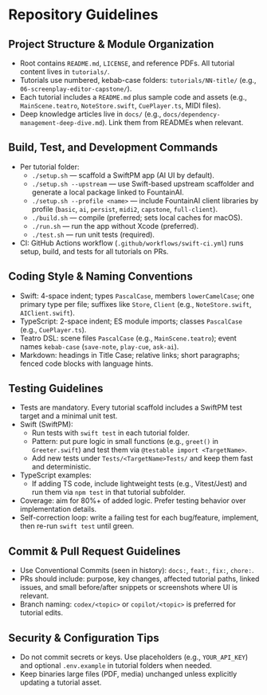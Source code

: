 # Repository Guidelines

## Project Structure & Module Organization
- Root contains `README.md`, `LICENSE`, and reference PDFs. All tutorial content lives in `tutorials/`.
- Tutorials use numbered, kebab-case folders: `tutorials/NN-title/` (e.g., `06-screenplay-editor-capstone/`).
- Each tutorial includes a `README.md` plus sample code and assets (e.g., `MainScene.teatro`, `NoteStore.swift`, `CuePlayer.ts`, MIDI files).
- Deep knowledge articles live in `docs/` (e.g., `docs/dependency-management-deep-dive.md`). Link them from READMEs when relevant.

## Build, Test, and Development Commands
- Per tutorial folder:
  - `./setup.sh` — scaffold a SwiftPM app (AI UI by default).
  - `./setup.sh --upstream` — use Swift-based upstream scaffolder and generate a local package linked to FountainAI.
  - `./setup.sh --profile <name>` — include FountainAI client libraries by profile (`basic`, `ai`, `persist`, `midi2`, `capstone`, `full-client`).
  - `./build.sh` — compile (preferred; sets local caches for macOS).
  - `./run.sh` — run the app without Xcode (preferred).
  - `./test.sh` — run unit tests (required).
- CI: GitHub Actions workflow (`.github/workflows/swift-ci.yml`) runs setup, build, and tests for all tutorials on PRs.

## Coding Style & Naming Conventions
- Swift: 4-space indent; types `PascalCase`, members `lowerCamelCase`; one primary type per file; suffixes like `Store`, `Client` (e.g., `NoteStore.swift`, `AIClient.swift`).
- TypeScript: 2-space indent; ES module imports; classes `PascalCase` (e.g., `CuePlayer.ts`).
- Teatro DSL: scene files `PascalCase` (e.g., `MainScene.teatro`); event names `kebab-case` (`save-note`, `play-cue`, `ask-ai`).
- Markdown: headings in Title Case; relative links; short paragraphs; fenced code blocks with language hints.

## Testing Guidelines
- Tests are mandatory. Every tutorial scaffold includes a SwiftPM test target and a minimal unit test.
- Swift (SwiftPM):
  - Run tests with `swift test` in each tutorial folder.
  - Pattern: put pure logic in small functions (e.g., `greet()` in `Greeter.swift`) and test them via `@testable import <TargetName>`.
  - Add new tests under `Tests/<TargetName>Tests/` and keep them fast and deterministic.
- TypeScript examples:
  - If adding TS code, include lightweight tests (e.g., Vitest/Jest) and run them via `npm test` in that tutorial subfolder.
- Coverage: aim for 80%+ of added logic. Prefer testing behavior over implementation details.
- Self-correction loop: write a failing test for each bug/feature, implement, then re-run `swift test` until green.

## Commit & Pull Request Guidelines
- Use Conventional Commits (seen in history): `docs:`, `feat:`, `fix:`, `chore:`.
- PRs should include: purpose, key changes, affected tutorial paths, linked issues, and small before/after snippets or screenshots where UI is relevant.
- Branch naming: `codex/<topic>` or `copilot/<topic>` is preferred for tutorial edits.

## Security & Configuration Tips
- Do not commit secrets or keys. Use placeholders (e.g., `YOUR_API_KEY`) and optional `.env.example` in tutorial folders when needed.
- Keep binaries large files (PDF, media) unchanged unless explicitly updating a tutorial asset.
